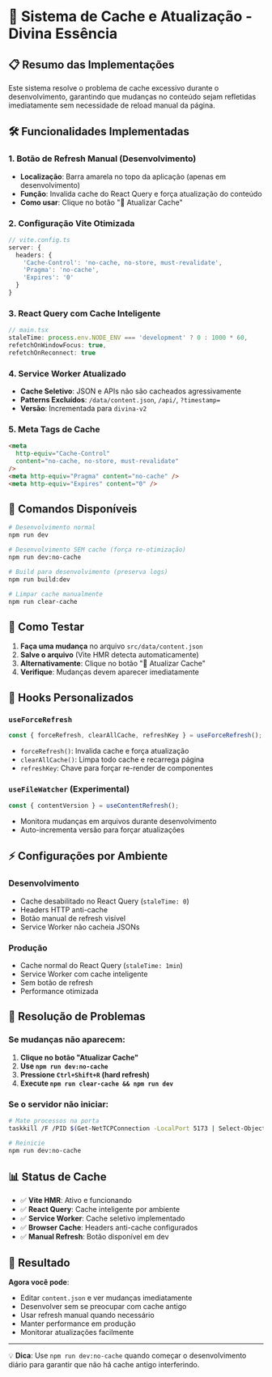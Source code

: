# 🔄 Sistema de Cache e Atualização - Divina Essência

## 📋 Resumo das Implementações

Este sistema resolve o problema de cache excessivo durante o desenvolvimento, garantindo que mudanças no conteúdo sejam refletidas imediatamente sem necessidade de reload manual da página.

## 🛠️ Funcionalidades Implementadas

### 1. **Botão de Refresh Manual** (Desenvolvimento)

- **Localização**: Barra amarela no topo da aplicação (apenas em desenvolvimento)
- **Função**: Invalida cache do React Query e força atualização do conteúdo
- **Como usar**: Clique no botão "🔄 Atualizar Cache"

### 2. **Configuração Vite Otimizada**

```typescript
// vite.config.ts
server: {
  headers: {
    'Cache-Control': 'no-cache, no-store, must-revalidate',
    'Pragma': 'no-cache',
    'Expires': '0'
  }
}
```

### 3. **React Query com Cache Inteligente**

```typescript
// main.tsx
staleTime: process.env.NODE_ENV === 'development' ? 0 : 1000 * 60,
refetchOnWindowFocus: true,
refetchOnReconnect: true
```

### 4. **Service Worker Atualizado**

- **Cache Seletivo**: JSON e APIs não são cacheados agressivamente
- **Patterns Excluídos**: `/data/content.json`, `/api/`, `?timestamp=`
- **Versão**: Incrementada para `divina-v2`

### 5. **Meta Tags de Cache**

```html
<meta
  http-equiv="Cache-Control"
  content="no-cache, no-store, must-revalidate"
/>
<meta http-equiv="Pragma" content="no-cache" />
<meta http-equiv="Expires" content="0" />
```

## 🚀 Comandos Disponíveis

```bash
# Desenvolvimento normal
npm run dev

# Desenvolvimento SEM cache (força re-otimização)
npm run dev:no-cache

# Build para desenvolvimento (preserva logs)
npm run build:dev

# Limpar cache manualmente
npm run clear-cache
```

## 🎯 Como Testar

1. **Faça uma mudança** no arquivo `src/data/content.json`
2. **Salve o arquivo** (Vite HMR detecta automaticamente)
3. **Alternativamente**: Clique no botão "🔄 Atualizar Cache"
4. **Verifique**: Mudanças devem aparecer imediatamente

## 🔧 Hooks Personalizados

### `useForceRefresh`

```typescript
const { forceRefresh, clearAllCache, refreshKey } = useForceRefresh();
```

- `forceRefresh()`: Invalida cache e força atualização
- `clearAllCache()`: Limpa todo cache e recarrega página
- `refreshKey`: Chave para forçar re-render de componentes

### `useFileWatcher` (Experimental)

```typescript
const { contentVersion } = useContentRefresh();
```

- Monitora mudanças em arquivos durante desenvolvimento
- Auto-incrementa versão para forçar atualizações

## ⚡ Configurações por Ambiente

### Desenvolvimento

- Cache desabilitado no React Query (`staleTime: 0`)
- Headers HTTP anti-cache
- Botão manual de refresh visível
- Service Worker não cacheia JSONs

### Produção

- Cache normal do React Query (`staleTime: 1min`)
- Service Worker com cache inteligente
- Sem botão de refresh
- Performance otimizada

## 🐛 Resolução de Problemas

### Se mudanças não aparecem:

1. **Clique no botão "Atualizar Cache"**
2. **Use `npm run dev:no-cache`**
3. **Pressione `Ctrl+Shift+R` (hard refresh)**
4. **Execute `npm run clear-cache && npm run dev`**

### Se o servidor não iniciar:

```bash
# Mate processos na porta
taskkill /F /PID $(Get-NetTCPConnection -LocalPort 5173 | Select-Object -ExpandProperty OwningProcess)

# Reinicie
npm run dev:no-cache
```

## 📊 Status de Cache

- ✅ **Vite HMR**: Ativo e funcionando
- ✅ **React Query**: Cache inteligente por ambiente
- ✅ **Service Worker**: Cache seletivo implementado
- ✅ **Browser Cache**: Headers anti-cache configurados
- ✅ **Manual Refresh**: Botão disponível em dev

## 🎉 Resultado

**Agora você pode**:

- Editar `content.json` e ver mudanças imediatamente
- Desenvolver sem se preocupar com cache antigo
- Usar refresh manual quando necessário
- Manter performance em produção
- Monitorar atualizações facilmente

---

💡 **Dica**: Use `npm run dev:no-cache` quando começar o desenvolvimento diário para garantir que não há cache antigo interferindo.
